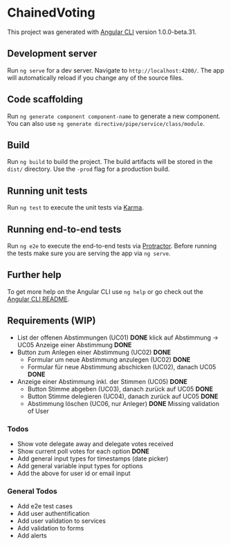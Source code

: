 # ChainedVoting

This project was generated with [Angular CLI](https://github.com/angular/angular-cli) version 1.0.0-beta.31.

## Development server
Run `ng serve` for a dev server. Navigate to `http://localhost:4200/`. The app will automatically reload if you change any of the source files.

## Code scaffolding

Run `ng generate component component-name` to generate a new component. You can also use `ng generate directive/pipe/service/class/module`.

## Build

Run `ng build` to build the project. The build artifacts will be stored in the `dist/` directory. Use the `-prod` flag for a production build.

## Running unit tests

Run `ng test` to execute the unit tests via [Karma](https://karma-runner.github.io).

## Running end-to-end tests

Run `ng e2e` to execute the end-to-end tests via [Protractor](http://www.protractortest.org/).
Before running the tests make sure you are serving the app via `ng serve`.

## Further help

To get more help on the Angular CLI use `ng help` or go check out the [Angular CLI README](https://github.com/angular/angular-cli/blob/master/README.md).


## Requirements (WIP)

- List der offenen Abstimmungen (UC01) **DONE**
    klick auf Abstimmung -> UC05 Anzeige einer Abstimmung **DONE**
- Button zum Anlegen einer Abstimmung (UC02) **DONE**
  - Formular um neue Abstimmung anzulegen  (UC02) **DONE**
  - Formular für neue Abstimmung abschicken (UC02), danach UC05 **DONE**
- Anzeige einer Abstimmung inkl. der Stimmen (UC05) **DONE**
  - Button Stimme abgeben (UC03), danach zurück auf UC05 **DONE**
  - Button Stimme delegieren (UC04), danach zurück auf UC05 **DONE**
  - Abstimmung löschen (UC06, nur Anleger) **DONE** Missing validation of User

### Todos

- Show vote delegate away and delegate votes received
- Show current poll votes for each option **DONE**
- Add general input types for timestamps (date picker)
- Add general variable input types for options
- Add the above for user id or email input


### General Todos

- Add e2e test cases
- Add user authentification
- Add user validation to services
- Add validation to forms
- Add alerts

